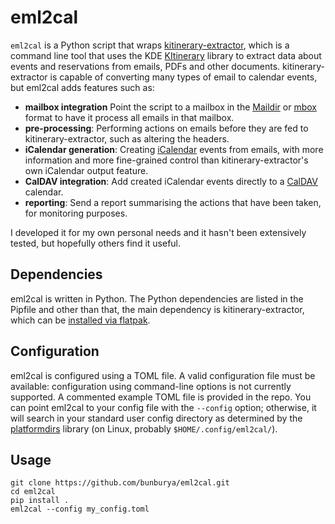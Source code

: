 # eml2cal

`eml2cal` is a Python script that wraps [kitinerary-extractor](https://apps.kde.org/en-gb/kitinerary-extractor/),
which is a command line tool that uses the KDE [KItinerary](https://invent.kde.org/pim/kitinerary) library to extract
data about events and reservations from emails, PDFs and other documents. kitinerary-extractor is capable of converting
many types of email to calendar events, but eml2cal adds features such as:

* **mailbox integration** Point the script to a mailbox in the [Maildir](https://en.wikipedia.org/wiki/Maildir) or
  [mbox](https://en.wikipedia.org/wiki/Mbox) format to have it process all emails in that mailbox.
* **pre-processing**: Performing actions on emails before they are fed to kitinerary-extractor, such as altering the 
  headers.
* **iCalendar generation**: Creating [iCalendar](https://en.wikipedia.org/wiki/ICalendar) events from emails, with more
  information and more fine-grained control than kitinerary-extractor's own iCalendar output feature.
* **CalDAV integration**: Add created iCalendar events directly to a [CalDAV](https://en.wikipedia.org/wiki/CalDAV)
  calendar.
* **reporting**: Send a report summarising the actions that have been taken, for monitoring purposes.

I developed it for my own personal needs and it hasn't been extensively tested, but hopefully others find it useful.

## Dependencies

eml2cal is written in Python. The Python dependencies are listed in the Pipfile and other than that, the main dependency
is kitinerary-extractor, which can be
[installed via flatpak](https://invent.kde.org/pim/kitinerary/#command-line-extractor).

## Configuration

eml2cal is configured using a TOML file. A valid configuration file must be available: configuration using command-line
options is not currently supported. A commented example TOML file is provided in the repo. You can point eml2cal to your
config file with the `--config` option; otherwise, it will search in your standard user config directory as determined
by the [platformdirs](https://github.com/platformdirs/platformdirs) library (on Linux, probably
`$HOME/.config/eml2cal/`).

## Usage

```commandline
git clone https://github.com/bunburya/eml2cal.git
cd eml2cal
pip install .
eml2cal --config my_config.toml
```
